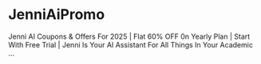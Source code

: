 # JenniAiPromo
Jenni AI Coupons &amp; Offers For 2025 | Flat 60% OFF 0n Yearly Plan | Start With Free Trial | Jenni Is Your AI Assistant For All Things In Your Academic ...
